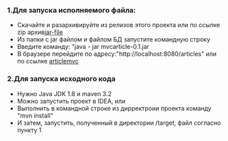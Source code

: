 <h3>1.Для запуска исполняемого файла:</h3>
<ul>
 <liнужна Java JRE 8 </li>
 <li>Скачайте и разархивируйте из релизов этого проекта или по ссылке zip архив<a href="https://github.com/vepolud/MvcArticle/releases/download/javaschool/target.zip">jar-file</a></li>
 <li>Из папки с jar файлом и файлом БД запустите командную строку </li>
 <li>Введите команду: "java - jar mvcarticle-0.1.jar</li>
 <li>В браузере перейдите по адресу:"http://localhost:8080/articles" или по ссылке <a href="http://localhost:8080/articles">articlemvc</a></li>
 
</ul>
<h3>2.Для запуска исходного кода</h3>
<ul>
 <li>Нужно Java JDK 1.8 и maven 3.2</li>
 <li>Можно запустить проект в IDEA, или</li>
 <li>Выполнить в командной строке из дирректроии проекта команду "mvn install"</li>
 <li>И затем, запустить, полученный в директории /target, файл согласно пункту 1</li>
</ul>
